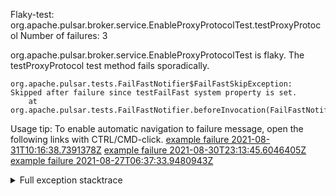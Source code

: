         
Flaky-test: org.apache.pulsar.broker.service.EnableProxyProtocolTest.testProxyProtocol
Number of failures: 3

org.apache.pulsar.broker.service.EnableProxyProtocolTest is flaky. The testProxyProtocol test method fails sporadically.

```
org.apache.pulsar.tests.FailFastNotifier$FailFastSkipException: Skipped after failure since testFailFast system property is set.
	at org.apache.pulsar.tests.FailFastNotifier.beforeInvocation(FailFastNotifier.java:88)

```

Usage tip: To enable automatic navigation to failure message, open the following links with CTRL/CMD-click.
[example failure 2021-08-31T10:16:38.7391378Z](https://github.com/apache/pulsar/runs/3471501156?check_suite_focus=true#step:10:1323)
[example failure 2021-08-30T23:13:45.6046405Z](https://github.com/apache/pulsar/runs/3467152431?check_suite_focus=true#step:9:579)
[example failure 2021-08-27T06:37:33.9480943Z](https://github.com/apache/pulsar/runs/3440411059?check_suite_focus=true#step:9:2501)


<details>
<summary>Full exception stacktrace</summary>
<code><pre>
org.apache.pulsar.tests.FailFastNotifier$FailFastSkipException: Skipped after failure since testFailFast system property is set.
	at org.apache.pulsar.tests.FailFastNotifier.beforeInvocation(FailFastNotifier.java:88)

</pre></code>
</details>

